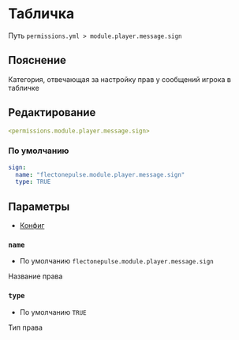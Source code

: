 # Табличка
Путь `permissions.yml > module.player.message.sign`

## Пояснение
Категория, отвечающая за настройку прав у сообщений игрока в табличке

## Редактирование
```yaml
<permissions.module.player.message.sign>
```

### По умолчанию
```yaml
sign:
  name: "flectonepulse.module.player.message.sign"
  type: TRUE
```

## Параметры

- [Конфиг](/en/config/module/player/message/sign/)

### `name`
- По умолчанию `flectonepulse.module.player.message.sign`

Название права

### `type`
- По умолчанию `TRUE`

Тип права

<!--@include: @/en/parts/permission.md-->

